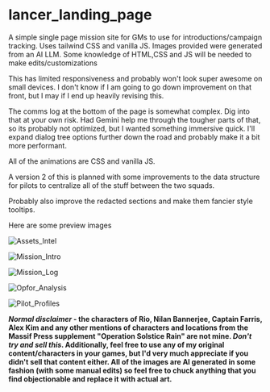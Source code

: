 # lancer_landing_page
A simple single page mission site for GMs to use for introductions/campaign tracking. Uses tailwind CSS and vanilla JS. Images provided were generated from an AI LLM. Some knowledge of HTML,CSS and JS will be needed to make edits/customizations

This has limited responsiveness and probably won't look super awesome on small devices. I don't know if I am going to go down improvement on that front, but I may if I end up heavily revising this.

The comms log at the bottom of the page is somewhat complex. Dig into that at your own risk. Had Gemini help me through the tougher parts of that, so its probably not optimized, but I wanted something immersive quick. I'll expand dialog tree options further down the road and probably make it a bit more performant. 

All of the animations are CSS and vanilla JS. 

A version 2 of this is planned with some improvements to the data structure for pilots to centralize all of the stuff between the two squads.

Probably also improve the redacted sections and make them fancier style tooltips.

Here are some preview images

![Assets_Intel](https://github.com/user-attachments/assets/1bfc6a31-9099-4a6b-8231-8b3abcea9f74)

![Mission_Intro](https://github.com/user-attachments/assets/ae3543e7-c51f-41da-ba24-4c5c37af0e8e)

![Mission_Log](https://github.com/user-attachments/assets/586677cc-c841-446c-80b0-5585e80d3644)

![Opfor_Analysis](https://github.com/user-attachments/assets/61a4cc68-2a97-4d8c-a4c6-1cd9a46e5047)

![Pilot_Profiles](https://github.com/user-attachments/assets/b05a158a-b05b-4e4b-9d7d-a781cb136e86)

**_Normal disclaimer_ - the characters of Rio, Nilan Bannerjee, Captain Farris, Alex Kim and any other mentions of characters and locations from the Massif Press supplement "Operation Solstice Rain" are not mine. _Don't try and sell this_. Additionally, feel free to use any of my original content/characters in your games, but I'd very much appreciate if you didn't sell that content either. All of the images are AI generated in some fashion (with some manual edits) so feel free to chuck anything that you find objectionable and replace it with actual art.**
